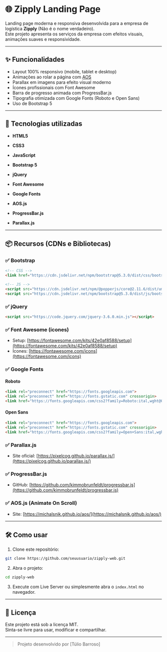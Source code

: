 # 🌐 Zipply Landing Page

Landing page moderna e responsiva desenvolvida para a empresa de logística **Zipply** (Não é o nome verdadeiro).  
Este projeto apresenta os serviços da empresa com efeitos visuais, animações suaves e responsividade.

---

## ✨ Funcionalidades

- Layout 100% responsivo (mobile, tablet e desktop)
- Animações ao rolar a página com [AOS](https://michalsnik.github.io/aos/)
- Parallax em imagens para efeito visual moderno
- Ícones profissionais com Font Awesome
- Barra de progresso animada com ProgressBar.js
- Tipografia otimizada com Google Fonts (Roboto e Open Sans)
- Uso de Bootstrap 5

---

## 🚀 Tecnologias utilizadas

- **HTML5**
- **CSS3**
- **JavaScript**
- **Bootstrap 5**
  
- **jQuery**
- **Font Awesome**
- **Google Fonts**
- **AOS.js**
- **ProgressBar.js**
- **Parallax.js**

---

## 📦 Recursos (CDNs e Bibliotecas)

### ✅ Bootstrap
```html
<!-- CSS -->
<link href="https://cdn.jsdelivr.net/npm/bootstrap@5.3.0/dist/css/bootstrap.min.css" rel="stylesheet">

<!-- JS -->
<script src="https://cdn.jsdelivr.net/npm/@popperjs/core@2.11.6/dist/umd/popper.min.js"></script>
<script src="https://cdn.jsdelivr.net/npm/bootstrap@5.3.0/dist/js/bootstrap.min.js"></script>
```

### ✅ jQuery
```html
<script src="https://code.jquery.com/jquery-3.6.0.min.js"></script>
```

### ✅ Font Awesome (ícones)
- Setup: [https://fontawesome.com/kits/42e0af8588/setup](https://fontawesome.com/kits/42e0af8588/setup)  
- Ícones: [https://fontawesome.com/icons](https://fontawesome.com/icons)

### ✅ Google Fonts

#### Roboto
```html
<link rel="preconnect" href="https://fonts.googleapis.com">
<link rel="preconnect" href="https://fonts.gstatic.com" crossorigin>
<link href="https://fonts.googleapis.com/css2?family=Roboto:ital,wght@0,100..900;1,100..900&display=swap" rel="stylesheet">
```

#### Open Sans
```html
<link rel="preconnect" href="https://fonts.googleapis.com">
<link rel="preconnect" href="https://fonts.gstatic.com" crossorigin>
<link href="https://fonts.googleapis.com/css2?family=Open+Sans:ital,wght@0,300..800;1,300..800&display=swap" rel="stylesheet">
```

### ✅ Parallax.js
- Site oficial: [https://pixelcog.github.io/parallax.js/](https://pixelcog.github.io/parallax.js/)

### ✅ ProgressBar.js
- GitHub: [https://github.com/kimmobrunfeldt/progressbar.js](https://github.com/kimmobrunfeldt/progressbar.js)

### ✅ AOS.js (Animate On Scroll)
- Site: [https://michalsnik.github.io/aos/](https://michalsnik.github.io/aos/)

---

## 🛠️ Como usar

1. Clone este repositório:
```bash
git clone https://github.com/seuusuario/zipply-web.git
```

2. Abra o projeto:
```bash
cd zipply-web
```

3. Execute com Live Server ou simplesmente abra o `index.html` no navegador.

---

## 📝 Licença

Este projeto está sob a licença MIT.  
Sinta-se livre para usar, modificar e compartilhar.

---

> Projeto desenvolvido por [Túlio Barroso]
